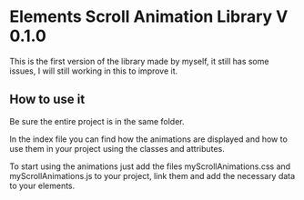 # Elements Scroll Animation Library V 0.1.0

This is the first version of the library made by myself, it still has
some issues, I will still working in this to improve it.

## How to use it

Be sure the entire project is in the same folder.

In the index file you can find how the animations are displayed and how to
use them in your project using the classes and attributes.

To start using the animations just add the files myScrollAnimations.css
and myScrollAnimations.js to your project, link them and add the necessary data
to your elements.

